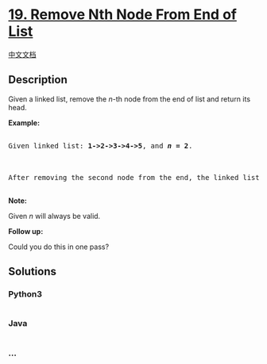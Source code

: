 # [19. Remove Nth Node From End of List](https://leetcode.com/problems/remove-nth-node-from-end-of-list)

[中文文档](/solution/0000-0099/0019.Remove%20Nth%20Node%20From%20End%20of%20List/README.md)

## Description
<p>Given a linked list, remove the <em>n</em>-th node from the end of list and return its head.</p>



<p><strong>Example:</strong></p>



<pre>

Given linked list: <strong>1-&gt;2-&gt;3-&gt;4-&gt;5</strong>, and <strong><em>n</em> = 2</strong>.



After removing the second node from the end, the linked list becomes <strong>1-&gt;2-&gt;3-&gt;5</strong>.

</pre>



<p><strong>Note:</strong></p>



<p>Given <em>n</em> will always be valid.</p>



<p><strong>Follow up:</strong></p>



<p>Could you do this in one pass?</p>




## Solutions


<!-- tabs:start -->

### **Python3**

```python

```

### **Java**

```java

```

### **...**
```

```

<!-- tabs:end -->